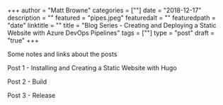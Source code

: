 +++
author = "Matt Browne"
categories = [""]
date = "2018-12-17"
description = ""
featured = "pipes.jpeg"
featuredalt = ""
featuredpath = "date"
linktitle = ""
title = "Blog Series - Creating and Deploying a Static Website with Azure DevOps Pipelines"
tags = [""]
type = "post"
draft = "true"
+++


Some notes and links about the posts

Post 1 - Installing and Creating a Static Website with Hugo

Post 2 - Build

Post 3 - Release

